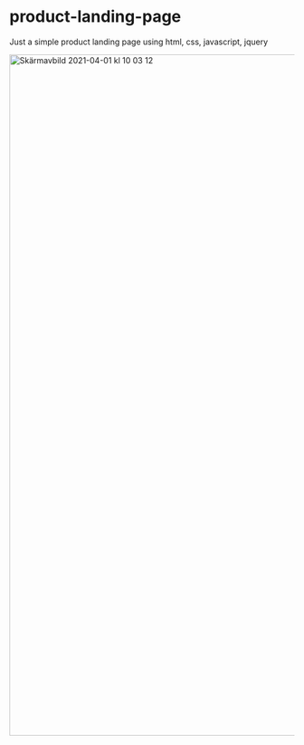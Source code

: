 # product-landing-page

Just a simple product landing page using html, css, javascript, jquery

<img width="1204" alt="Skärmavbild 2021-04-01 kl  10 03 12" src="https://user-images.githubusercontent.com/47321557/113263029-94f77e80-92d1-11eb-8cb5-bec497951b57.png">
